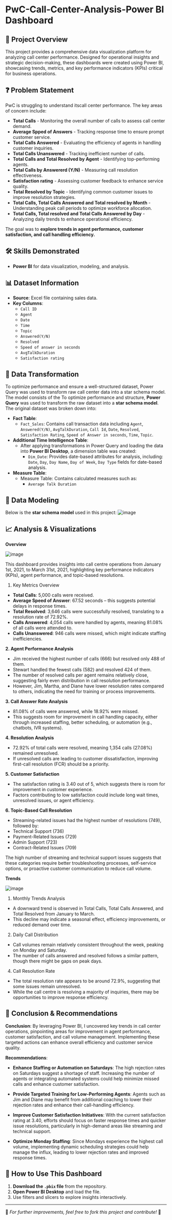 # **PwC-Call-Center-Analysis-Power BI Dashboard**
## 📌 **Project Overview**
This project provides a comprehensive data visualization platform for analyzing call center performance. Designed for operational insights and strategic decision-making, these dashboards were created using Power BI, showcasing trends, metrics, and key performance indicators (KPIs) critical for business operations.

## ❓ **Problem Statement**
PwC is struggling to understand itscall center performance. The key areas of concern include:
- **Total Calls** - Monitoring the overall number of calls to assess call center demand.
- **Average Spped of Answers** - Tracking response time to ensure prompt customer service.
- **Total Calls Answered** - Evaluating the efficiency of agents in handling customer inquiries.
- **Total Calls Unanswered** - Tracking inefficient number of calls.
- **Total Calls and Total Resolved by Agent** - Identifying top-performing agents.
- **Total Calls by Answererd (Y/N)** - Measuring call resolution effectiveness.
- **Satisfaction rating** - Assessing customer feedback to enhance service quality.
- **Total Resolved by Topic** - Identifying common customer issues to improve resolution strategies.
- **Total Calls, Total Calls Answered and Total resolved by Month** - Understanding peak call periods to optimize workforce allocation.
- **Total Calls, Total resolved and Total Calls Answered by Day** - Analyzing daily trends to enhance operational efficiency.

The goal was to **explore trends in agent performance, customer satisfaction, and call handling efficiency.**

## 🛠️ **Skills Demonstrated**
- __Power BI__ for data visualization, modeling, and analysis.

## 📊 **Dataset Information**
- **Source**: Excel file containing sales data.
- **Key Columns**:
  - `Call ID`
  - `Agent`
  - `Date`
  - `Time`
  - `Topic`
  - `Answered(Y/N)`
  - `Resolved`
  - `Speed of answer in seconds`
  - `AvgTalkDuration`
  - `Satisfaction rating`

## 🔄 **Data Transformation**
To optimize performance and ensure a well-structured dataset, Power Query was used to transform raw call center data into a star schema model. The model consists of the To optimize performance and structure, **Power Query** was used to transform the raw dataset into a **star schema model**. The original dataset was broken down into:
- **Fact Table**:
  - `Fact_Sales`: Contains call transaction data including `Agent`, `Answered(Y/N)`, `AvgTalkDuration`, `Call Id`, `Date`, `Resolved`, `Satisfaction Rating`, `Speed of Answer in seconds`, `Time`, `Topic`.
- **Additional Time Intelligence Table**:
  - After applying transformations in Power Query and loading the data into **Power BI Desktop**, a dimension table was created:
    - `Dim_Date`: Provides date-based attributes for analysis, including: `Date`, `Day`, `Day Name`, `Day of Week`, `Day Type` fields for date-based analysis.
- **Measure Table**:
  - Measure Table: Contains calculated measures such as:
    -  `Average Talk Duration`

## 📐 **Data Modeling**
Below is the **star schema model** used in this project:
![image](https://github.com/user-attachments/assets/57ae7487-7a32-425d-b67f-450e79d670c3)

## 📈 **Analysis & Visualizations**

**Overview**

![image](https://github.com/user-attachments/assets/2266e182-10a2-411c-968f-e8f15baef0bd)

This dashboard provides insights into call centre operations from January 1st, 2021, to March 31st, 2021, highlighting key performance indicators (KPIs), agent performance, and topic-based resolutions.

1. Key Metrics Overview
   
- **Total Calls**: 5,000 calls were received.
- **Average Speed of Answer**: 67.52 seconds – this suggests potential delays in response times.
- **Total Resolved**: 3,646 calls were successfully resolved, translating to a resolution rate of 72.92%.
- **Calls Answered**: 4,054 calls were handled by agents, meaning 81.08% of all calls were attended to.
- **Calls Unanswered**: 946 calls were missed, which might indicate staffing inefficiencies.

**2. Agent Performance Analysis**
   
- Jim received the highest number of calls (666) but resolved only 488 of them.
- Stewart handled the fewest calls (582) and resolved 424 of them.
- The number of resolved calls per agent remains relatively close, suggesting fairly even distribution in call resolution performance.
- However, Jim, Martha, and Diane have lower resolution rates compared to others, indicating the need for training or process improvements.

**3. Call Answer Rate Analysis**
   
- 81.08% of calls were answered, while 18.92% were missed.
- This suggests room for improvement in call handling capacity, either through increased staffing, better scheduling, or automation (e.g., chatbots, IVR systems).

**4. Resolution Analysis**
- 72.92% of total calls were resolved, meaning 1,354 calls (27.08%) remained unresolved.
- If unresolved calls are leading to customer dissatisfaction, improving first-call resolution (FCR) should be a priority.

**5. Customer Satisfaction**
- The satisfaction rating is 3.40 out of 5, which suggests there is room for improvement in customer experience.
- Factors contributing to low satisfaction could include long wait times, unresolved issues, or agent efficiency.

**6. Topic-Based Call Resolution**
   
- Streaming-related issues had the highest number of resolutions (749), followed by:
- Technical Support (736)
- Payment-Related Issues (729)
- Admin Support (723)
- Contract-Related Issues (709)
  
The high number of streaming and technical support issues suggests that these categories require better troubleshooting processes, self-service options, or proactive customer communication to reduce call volume.

**Trends**

![image](https://github.com/user-attachments/assets/4e6197fc-c1b9-468d-936e-5f388248f474)

1. Monthly Trends Analysis
   
- A downward trend is observed in Total Calls, Total Calls Answered, and Total Resolved from January to March.
- This decline may indicate a seasonal effect, efficiency improvements, or reduced demand over time.

2. Daily Call Distribution
   
- Call volumes remain relatively consistent throughout the week, peaking on Monday and Saturday.
- The number of calls answered and resolved follows a similar pattern, though there might be gaps on peak days.

4. Call Resolution Rate
   
- The total resolution rate appears to be around 72.9%, suggesting that some issues remain unresolved.
- While the call centre is resolving a majority of inquiries, there may be opportunities to improve response efficiency.


## 📌 **Conclusion & Recommendations**

**Conclusion**:
By leveraging Power BI, I uncovered key trends in call center operations, pinpointing areas for improvement in agent performance, customer satisfaction, and call volume management. Implementing these targeted actions can enhance overall efficiency and customer service quality.

**Recommendations**:
- **Enhance Staffing or Automation on Saturdays**: The high rejection rates on Saturdays suggest a shortage of staff. Increasing the number of agents or integrating automated systems could help minimize missed calls and enhance customer satisfaction.

- **Provide Targeted Training for Low-Performing Agents**: Agents such as Jim and Diane may benefit from additional coaching to lower their rejection rates and enhance their call-handling efficiency.

- **Improve Customer Satisfaction Initiatives**: With the current satisfaction rating at 3.40, efforts should focus on faster response times and quicker issue resolutions, particularly in high-demand areas like streaming and technical support.

- **Optimize Monday Staffing**: Since Mondays experience the highest call volume, implementing dynamic scheduling strategies could help manage the influx, leading to lower rejection rates and improved response times.
  
## 🚀 **How to Use This Dashboard**
1. **Download the `.pbix` file** from the repository.
2. **Open Power BI Desktop** and load the file.
3. Use filters and slicers to explore insights interactively.

---
🔗 *For further improvements, feel free to fork this project and contribute!* 🚀

